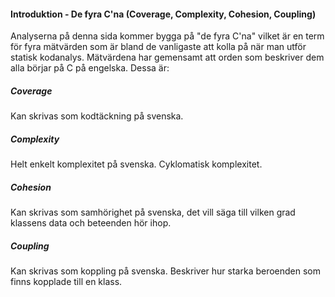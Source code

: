 #### Introduktion - De fyra C'na (Coverage, Complexity, Cohesion, Coupling)
Analyserna på denna sida kommer bygga på "de fyra C'na" vilket är en term för fyra mätvärden som är bland de 
vanligaste att kolla på när man utför statisk kodanalys. Mätvärdena har gemensamt att orden som beskriver dem alla 
börjar på C på engelska. Dessa är:

##### Coverage
Kan skrivas som kodtäckning på svenska.

##### Complexity
Helt enkelt komplexitet på svenska. Cyklomatisk komplexitet.

##### Cohesion
Kan skrivas som samhörighet på svenska, det vill säga till vilken grad klassens data och beteenden hör ihop.

##### Coupling
Kan skrivas som koppling på svenska. Beskriver hur starka beroenden som finns kopplade till en klass.
